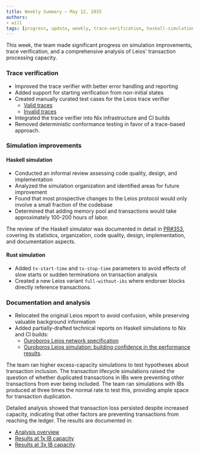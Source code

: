 ```yaml
---
title: Weekly Summary – May 12, 2025
authors:
- will
tags: [progress, update, weekly, trace-verification, haskell-simulation, rust-simulation, code-review, transaction-processing, documentation, conformance-testing]
---
```


This week, the team made significant progress on simulation improvements, trace verification, and a comprehensive analysis of Leios' transaction processing capacity.

### Trace verification

- Improved the trace verifier with better error handling and reporting
- Added support for starting verification from non-initial states
- Created manually curated test cases for the Leios trace verifier
  - [Valid traces](https://github.com/input-output-hk/ouroboros-leios/blob/main/leios-trace-verifier/examples/valid/)
  - [Invalid traces](https://github.com/input-output-hk/ouroboros-leios/blob/main/leios-trace-verifier/examples/invalid/)
- Integrated the trace verifier into Nix infrastructure and CI builds
- Removed deterministic conformance testing in favor of a trace-based approach.

### Simulation improvements

#### Haskell simulation
- Conducted an informal review assessing code quality, design, and implementation
- Analyzed the simulation organization and identified areas for future improvement
- Found that most prospective changes to the Leios protocol would only involve a small fraction of the codebase
- Determined that adding memory pool and transactions would take approximately 100-200 hours of labor.

The review of the Haskell simulator was documented in detail in [PR#353](https://github.com/input-output-hk/ouroboros-leios/pull/353), covering its statistics, organization, code quality, design, implementation, and documentation aspects.

#### Rust simulation
- Added `tx-start-time` and `tx-stop-time` parameters to avoid effects of slow starts or sudden terminations on transaction analysis
- Created a new Leios variant `full-without-ibs` where endorser blocks directly reference transactions.

### Documentation and analysis

- Relocated the original Leios report to avoid confusion, while preserving valuable background information
- Added partially-drafted technical reports on Haskell simulations to Nix and CI builds:
  - [Ouroboros Leios network specification](https://github.com/input-output-hk/ouroboros-leios/blob/main/simulation/docs/network-spec/ReadMe.md)
  - [Ouroboros Leios simulation: building confidence in the performance results](https://github.com/input-output-hk/ouroboros-leios/blob/main/simulation/docs/ReadMe.md).

The team ran higher excess-capacity simulations to test hypotheses about transaction inclusion. The transaction lifecycle simulations raised the question of whether duplicated transactions in IBs were preventing other transactions from ever being included. The team ran simulations with IBs produced at three times the normal rate to test this, providing ample space for transaction duplication.

Detailed analysis showed that transaction loss persisted despite increased capacity, indicating that other factors are preventing transactions from reaching the ledger. The results are documented in:
- [Analysis overview](https://github.com/input-output-hk/ouroboros-leios/blob/main/analysis/sims/2025w20/)
- [Results at 1x IB capacity](https://github.com/input-output-hk/ouroboros-leios/blob/main/analysis/sims/2025w20/analysis1x.ipynb)
- [Results at 3x IB capacity](https://github.com/input-output-hk/ouroboros-leios/blob/main/analysis/sims/2025w20/analysis3x.ipynb).

